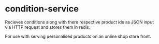 # condition-service

Recieves conditions along with there respective product ids as JSON input via HTTP request and stores them in redis.

For use with serving personalised products on an online shop store front.
